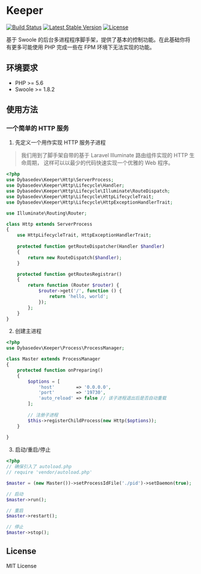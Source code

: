 # Keeper

[![Build Status](https://travis-ci.org/chongyi/keeper.svg?branch=master)](https://travis-ci.org/chongyi/keeper)
[![Latest Stable Version](https://poser.pugx.org/chongyi/keeper/v/stable)](https://packagist.org/packages/chongyi/keeper)
[![License](https://poser.pugx.org/chongyi/keeper/license)](https://packagist.org/packages/chongyi/keeper)

基于 Swoole 的后台多进程程序脚手架，提供了基本的控制功能。在此基础你将有更多可能使用 PHP 完成一些在 FPM 环境下无法实现的功能。

## 环境要求

* PHP >= 5.6
* Swoole >= 1.8.2

## 使用方法

### 一个简单的 HTTP 服务

1. 先定义一个用作实现 HTTP 服务子进程

> 我们用到了脚手架自带的基于 Laravel Illuminate 路由组件实现的 HTTP 生命周期，
> 这样可以以最少的代码快速实现一个优雅的 Web 程序。

```php
<?php
use Dybasedev\Keeper\Http\ServerProcess;
use Dybasedev\Keeper\Http\Lifecycle\Handler;
use Dybasedev\Keeper\Http\Lifecycle\Illuminate\RouteDispatch;
use Dybasedev\Keeper\Http\Lifecycle\HttpLifecycleTrait;
use Dybasedev\Keeper\Http\Lifecycle\HttpExceptionHandlerTrait;

use Illuminate\Routing\Router;

class Http extends ServerProcess
{
    use HttpLifecycleTrait, HttpExceptionHandlerTrait;
    
    protected function getRouteDispatcher(Handler $handler)
    {
        return new RouteDispatch($handler);
    }

    protected function getRoutesRegistrar()
    {
        return function (Router $router) {
            $router->get('/', function () {
                return 'hello, world';
            });
        };
    }
}
```

2. 创建主进程

```php
<?php
use Dybasedev\Keeper\Process\ProcessManager;

class Master extends ProcessManager
{
    protected function onPreparing() 
    {
        $options = [
            'host'        => '0.0.0.0',
            'port'        => '19730',
            'auto_reload' => false // 该子进程退出后是否自动重载
        ];
        
        // 注册子进程
        $this->registerChildProcess(new Http($options));
    }
    
}
```

3. 启动/重启/停止

```php
<?php
// 确保引入了 autoload.php
// require 'vendor/autoload.php'

$master = (new Master())->setProcessIdFile('./pid')->setDaemon(true);

// 启动
$master->run();

// 重启
$master->restart();

// 停止
$master->stop();
```

## License

MIT License